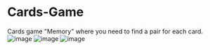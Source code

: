 # Cards-Game
Cards game "Memory" where you need to find a pair for each card.
![image](https://github.com/MentoJl/Cards-Game/assets/80547023/be3a2d5d-be69-43df-bd38-ed0c8a522d11)
![image](https://github.com/MentoJl/Cards-Game/assets/80547023/08bd4bf0-2267-458a-b6fb-cd5af661b02c)
![image](https://github.com/MentoJl/Cards-Game/assets/80547023/44c27089-273c-4d86-a110-e3c1b3e2879d)
